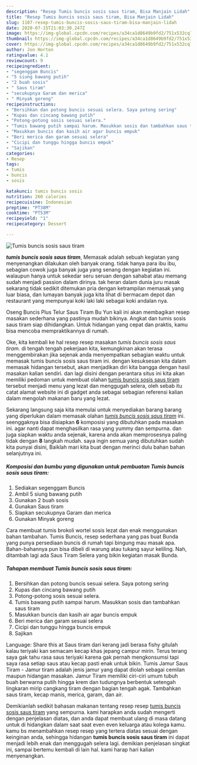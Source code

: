 ```yaml
---
description: "Resep Tumis buncis sosis saus tiram, Bisa Manjain Lidah"
title: "Resep Tumis buncis sosis saus tiram, Bisa Manjain Lidah"
slug: 1107-resep-tumis-buncis-sosis-saus-tiram-bisa-manjain-lidah
date: 2020-07-15T21:03:30.247Z
image: https://img-global.cpcdn.com/recipes/a34ca1d8649b9fd2/751x532cq70/tumis-buncis-sosis-saus-tiram-foto-resep-utama.jpg
thumbnail: https://img-global.cpcdn.com/recipes/a34ca1d8649b9fd2/751x532cq70/tumis-buncis-sosis-saus-tiram-foto-resep-utama.jpg
cover: https://img-global.cpcdn.com/recipes/a34ca1d8649b9fd2/751x532cq70/tumis-buncis-sosis-saus-tiram-foto-resep-utama.jpg
author: Jon Horton
ratingvalue: 4.1
reviewcount: 9
recipeingredient:
- "segenggam Buncis"
- "5 siung bawang putih"
- "2 buah sosis"
- " Saus tiram"
- "secukupnya Garam dan merica"
- " Minyak goreng"
recipeinstructions:
- "Bersihkan dan potong buncis sesuai selera. Saya potong sering"
- "Kupas dan cincang bawang putih"
- "Potong-potong sosis sesuai selera."
- "Tumis bawang putih sampai harum. Masukkan sosis dan tambahkan saus tiram"
- "Masukkan buncis dan kasih air agar buncis empuk"
- "Beri merica dan garam sesuai selera"
- "Cicipi dan tunggu hingga buncis empuk"
- "Sajikan"
categories:
- Resep
tags:
- tumis
- buncis
- sosis

katakunci: tumis buncis sosis 
nutrition: 260 calories
recipecuisine: Indonesian
preptime: "PT38M"
cooktime: "PT53M"
recipeyield: "1"
recipecategory: Dessert

---
```



![Tumis buncis sosis saus tiram](https://img-global.cpcdn.com/recipes/a34ca1d8649b9fd2/751x532cq70/tumis-buncis-sosis-saus-tiram-foto-resep-utama.jpg)

<b><i>tumis buncis sosis saus tiram</i></b>, Memasak adalah sebuah kegiatan yang menyenangkan dilakukan oleh banyak orang. tidak hanya para ibu ibu, sebagian cowok juga banyak juga yang senang dengan kegiatan ini. walaupun hanya untuk sekedar seru seruan dengan sahabat atau memang sudah menjadi passion dalam dirinya. tak heran dalam dunia juru masak sekarang tidak sedikit ditemukan pria dengan ketrampilan memasak yang luar biasa, dan lumayan banyak juga kita lihat di bermacam depot dan restaurant yang mempunyai koki laki laki sebagai koki andalan nya.

Oseng Buncis Plus Telur Saus Tiram Bu Yun kali ini akan membagikan resep masakan sederhana yang pastinya mudah bikinya. Angkat dan tumis sosis saus tiram siap dihidangkan. Untuk hidangan yang cepat dan praktis, kamu bisa mencoba mempraktikannya di rumah.

Oke, kita kembali ke hal resep resep masakan <i>tumis buncis sosis saus tiram</i>. di tengah tengah pekerjaan kita, kemungkinan akan terasa menggembirakan jika sejenak anda menyempatkan sebagian waktu untuk memasak tumis buncis sosis saus tiram ini. dengan kesuksesan kita dalam memasak hidangan tersebut, akan menjadikan diri kita bangga dengan hasil masakan kalian sendiri. dan lagi disini dengan perantara situs ini kita akan memiliki pedoman untuk membuat olahan <u>tumis buncis sosis saus tiram</u> tersebut menjadi menu yang lezat dan menggugah selera, oleh sebab itu catat alamat website ini di gadget anda sebagai sebagian referensi kalian dalam mengolah makanan baru yang lezat.


Sekarang langsung saja kita memulai untuk menyediakan barang barang yang diperlukan dalam memasak olahan <u><i>tumis buncis sosis saus tiram</i></u> ini. seenggaknya bisa disiapkan <b>6</b> komposisi yang dibutuhkan pada masakan ini. agar nanti dapat menghasilkan rasa yang yummy dan sempurna. dan juga siapkan waktu anda sejenak, karena anda akan memprosesnya paling tidak dengan <b>8</b> langkah mudah. saya ingin semua yang dibutuhkan sudah kita punyai disini, Baiklah mari kita buat dengan merinci dulu bahan bahan selanjutnya ini.

<!--inarticleads1-->

##### Komposisi dan bumbu yang digunakan untuk pembuatan Tumis buncis sosis saus tiram:

1. Sediakan segenggam Buncis
1. Ambil 5 siung bawang putih
1. Gunakan 2 buah sosis
1. Gunakan  Saus tiram
1. Siapkan secukupnya Garam dan merica
1. Gunakan  Minyak goreng


Cara membuat tumis brokoli wortel sosis lezat dan enak menggunakan bahan tambahan. Tumis Buncis, resep sederhana yang pas buat Bunda yang punya persediaan buncis di rumah tapi bingung mau masak apa. Bahan-bahannya pun bisa dibeli di warung atau tukang sayur keliling. Nah, ditambah lagi ada Saus Tiram Selera yang bikin kegiatan masak Bunda. 

<!--inarticleads2-->

##### Tahapan membuat Tumis buncis sosis saus tiram:

1. Bersihkan dan potong buncis sesuai selera. Saya potong sering
1. Kupas dan cincang bawang putih
1. Potong-potong sosis sesuai selera.
1. Tumis bawang putih sampai harum. Masukkan sosis dan tambahkan saus tiram
1. Masukkan buncis dan kasih air agar buncis empuk
1. Beri merica dan garam sesuai selera
1. Cicipi dan tunggu hingga buncis empuk
1. Sajikan


Language: Share this at Saus tiram dari kerang jadi berasa fishy gitulah kalau teriyaki kan semacam kecap khas jepang campur mirin. Terus terang saya gak tahu rasa saus teriyaki karena gak pernah mengkonsumsi tapi saya rasa setiap saus atau kecap pasti enak untuk bikin. Tumis Jamur Saus Tiram - Jamur tiram adalah jenis jamur yang dapat diolah sebagai cemilan maupun hidangan masakan. Jamur Tiram memiliki ciri-ciri umum tubuh buah berwarna putih hingga krem dan tudungnya berbentuk setengah lingkaran mirip cangkang tiram dengan bagian tengah agak. Tambahkan saus tiram, kecap manis, merica, garam, dan air. 

Demikianlah sedikit bahasan makanan tentang resep resep <u>tumis buncis sosis saus tiram</u> yang sempurna. kami harapkan anda sudah mengerti dengan penjelasan diatas, dan anda dapat membuat ulang di masa datang untuk di hidangkan dalam saat saat even even keluarga atau kolega kamu. kamu bs menambahkan resep resep yang tertera diatas sesuai dengan keinginan anda, sehingga hidangan <b>tumis buncis sosis saus tiram</b> ini dapat menjadi lebih enak dan menggugah selera lagi. demikian penjelasan singkat ini, sampai bertemu kembali di lain hal. kami harap hari kalian menyenangkan.
